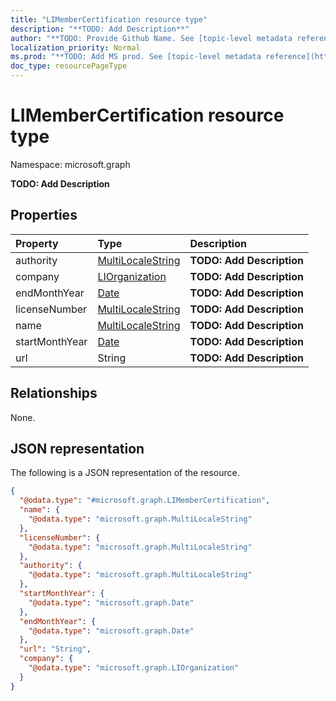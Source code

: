 ```yaml
---
title: "LIMemberCertification resource type"
description: "**TODO: Add Description**"
author: "**TODO: Provide Github Name. See [topic-level metadata reference](https://msgo.azurewebsites.net/add/document/guidelines/metadata.html#topic-level-metadata)**"
localization_priority: Normal
ms.prod: "**TODO: Add MS prod. See [topic-level metadata reference](https://msgo.azurewebsites.net/add/document/guidelines/metadata.html#topic-level-metadata)**"
doc_type: resourcePageType
---
```


# LIMemberCertification resource type


Namespace: microsoft.graph

**TODO: Add Description**

## Properties
|Property|Type|Description|
|:---|:---|:---|
|authority|[MultiLocaleString](../resources/multilocalestring.md)|**TODO: Add Description**|
|company|[LIOrganization](../resources/liorganization.md)|**TODO: Add Description**|
|endMonthYear|[Date](../resources/date.md)|**TODO: Add Description**|
|licenseNumber|[MultiLocaleString](../resources/multilocalestring.md)|**TODO: Add Description**|
|name|[MultiLocaleString](../resources/multilocalestring.md)|**TODO: Add Description**|
|startMonthYear|[Date](../resources/date.md)|**TODO: Add Description**|
|url|String|**TODO: Add Description**|

## Relationships
None.

## JSON representation
The following is a JSON representation of the resource.
<!-- {
  "blockType": "resource",
  "@odata.type": "microsoft.graph.LIMemberCertification"
}
-->
``` json
{
  "@odata.type": "#microsoft.graph.LIMemberCertification",
  "name": {
    "@odata.type": "microsoft.graph.MultiLocaleString"
  },
  "licenseNumber": {
    "@odata.type": "microsoft.graph.MultiLocaleString"
  },
  "authority": {
    "@odata.type": "microsoft.graph.MultiLocaleString"
  },
  "startMonthYear": {
    "@odata.type": "microsoft.graph.Date"
  },
  "endMonthYear": {
    "@odata.type": "microsoft.graph.Date"
  },
  "url": "String",
  "company": {
    "@odata.type": "microsoft.graph.LIOrganization"
  }
}
```

